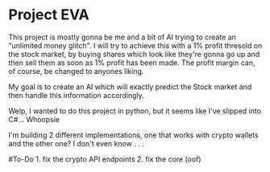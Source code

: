 # Project EVA 

This project is mostly gonna be me and a bit of AI trying to create an "unlimited money glitch".
I will try to achieve this with a 1% profit thresold on the stock market, by buying shares which look like they're gonna go up and then sell them as soon as 1% profit has been made. 
The profit margin can, of course, be changed to anyones liking.

My goal is to create an AI which will exactly predict the Stock market and then handle this information accordingly.

Welp, I wanted to do this project in python, but it seems like I've slipped into C#... Whoopsie 

I'm building 2 different implementations, one that works with crypto wallets and the other one? I don't even know . . .

#To-Do
    1. fix the crypto API endpoints
    2. fix the core (oof)
